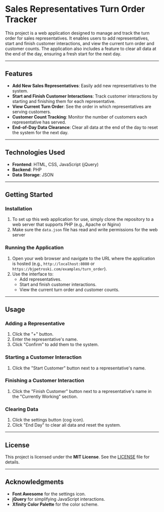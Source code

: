 # Sales Representatives Turn Order Tracker

This project is a web application designed to manage and track the turn order for sales representatives. It enables users to add representatives, start and finish customer interactions, and view the current turn order and customer counts. The application also includes a feature to clear all data at the end of the day, ensuring a fresh start for the next day.

---

## Features

- **Add New Sales Representatives**: Easily add new representatives to the system.
- **Start and Finish Customer Interactions**: Track customer interactions by starting and finishing them for each representative.
- **View Current Turn Order**: See the order in which representatives are serving customers.
- **Customer Count Tracking**: Monitor the number of customers each representative has served.
- **End-of-Day Data Clearance**: Clear all data at the end of the day to reset the system for the next day.

---

## Technologies Used

- **Frontend**: HTML, CSS, JavaScript (jQuery)
- **Backend**: PHP
- **Data Storage**: JSON

---

## Getting Started

### Installation

1. To set up this web application for use, simply clone the repository to a web server that supports PHP (e.g., Apache or Nginx)
2. Make sure the `data.json` file has read and write permissions for the web server

### Running the Application

1. Open your web browser and navigate to the URL where the application is hosted (e.g., `http://localhost:8080` or `https://bjpetroski.com/examples/turn_order`).
2. Use the interface to:
   - Add representatives.
   - Start and finish customer interactions.
   - View the current turn order and customer counts.
---
## Usage

### Adding a Representative
1. Click the "+" button.
2. Enter the representative's name.
3. Click "Confirm" to add them to the system.

### Starting a Customer Interaction
1. Click the "Start Customer" button next to a representative's name.

### Finishing a Customer Interaction
1. Click the "Finish Customer" button next to a representative's name in the "Currently Working" section.

### Clearing Data
1. Click the settings button (cog icon).
2. Click "End Day" to clear all data and reset the system.

---

## License

This project is licensed under the **MIT License**. See the [LICENSE](LICENSE) file for details.

---

## Acknowledgments

- **Font Awesome** for the settings icon.
- **jQuery** for simplifying JavaScript interactions.
- **Xfinity Color Palette** for the color scheme.

